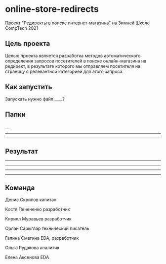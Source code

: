 # online-store-redirects
Проект "Редиректы в поиске интернет-магазина" на Зимней Школе CompTech 2021

## Цель проекта
Целью проекта является разработка методов автоматического определения запросов посетителей в поиске онлайн-магазина на редирект, в результате которого мы отправляем посетителя на страницу с релевантной категорией для этого запроса.


## Как запустить
Запускать нужно файл ____?

## Папки
__
___
___

## Результат
___
___
___
___

## Команда

Денис Скрипов	капитан

Костя Печененко	разработчик

Кирилл Муравьев	разработчик

Орлан Сарыглар	технический писатель

Галина Смагина	EDA, разработчик

Ольга Рудакова	аналитик

Елена Аксенова	EDA 


